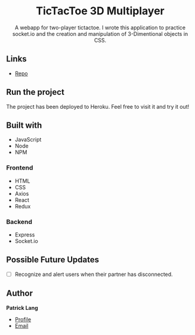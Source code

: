 <h1 align="center">TicTacToe 3D Multiplayer</h1>

<p align="center">A webapp for two-player tictactoe. I wrote this application to practice socket.io and the creation and manipulation of 3-Dimentional objects in CSS.</p>

## Links

- [Repo](https://github.com/patricklang87/tictactoe-3d-mp/) 


## Run the project

The project has been deployed to Heroku. Feel free to visit it and try it out!

## Built with

- JavaScript
- Node
- NPM

### Frontend
- HTML
- CSS
- Axios
- React
- Redux


### Backend
- Express
- Socket.io

## Possible Future Updates

- [ ] Recognize and alert users when their partner has disconnected.
 
## Author

**Patrick Lang**

- [Profile](https://github.com/patricklang87 "Patrick Lang")
- [Email](mailto:patricklang87@gmail.com?subject=3DtttMP "3D tictactoe")
